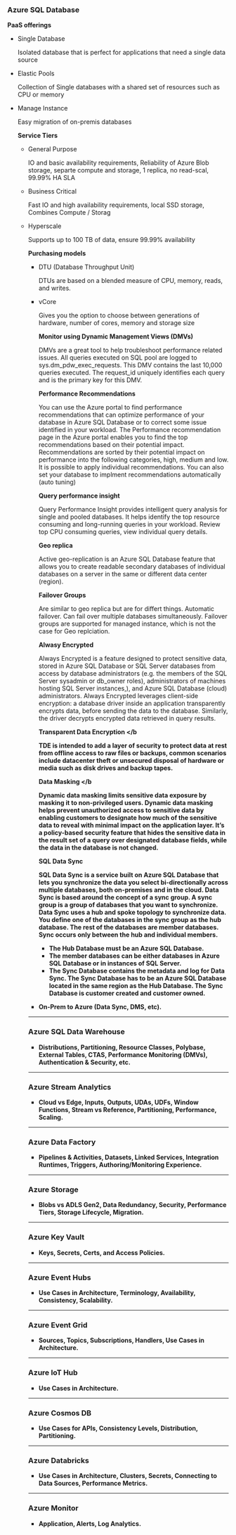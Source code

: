 <h3>Azure SQL Database </h3>

<b> PaaS offerings </b>
<ul>
 <li> Single Database </li>
 <p> Isolated database that is perfect for applications that need a single data source </p>
  <li> Elastic Pools </li>
 <p> Collection of Single databases with a shared set of resources such as CPU or memory </p>
  <li> Manage Instance </li>
 <p>  Easy migration of on-premis databases </p>


<b> Service Tiers </b>
<ul>
 <li> General Purpose </li>
 <p>  IO and basic availability requirements, Reliability of Azure Blob storage, separte compute and storage, 1 replica, no read-scal,  99.99% HA SLA  </p>
  <li> Business Critical </li>
 <p> Fast IO and high availability requirements, local SSD storage, Combines Compute / Storag </p>
  <li> Hyperscale </li>
 <p>  Supports up to 100 TB of data, ensure 99.99% availability</p>

<b> Purchasing models </b>
<ul>
 <li> DTU (Database Throughput Unit)  </li>
 <p>  DTUs are based on a blended measure of CPU, memory, reads, and writes.  </p>
  <li> vCore</li>
 <p> Gives you the option to choose between generations of hardware, number of cores, memory and storage size</p>


<b> Monitor using Dynamic Management Views (DMVs) </b>
<p> DMVs are a great tool to help troubleshoot performance related issues. All queries executed on SQL pool are logged to sys.dm_pdw_exec_requests. This DMV contains the last 10,000 queries executed. The request_id uniquely identifies each query and is the primary key for this DMV.

<b> Performance Recommendations </b>
<p> You can use the Azure portal to find performance recommendations that can optimize performance of your database in Azure SQL Database or to correct some issue identified in your workload. The Performance recommendation page in the Azure portal enables you to find the top recommendations based on their potential impact. Recommendations are sorted by their potential impact on performance into the following categories, high, medium and low. It is possible to apply individual recommendations. You can also set your database to implment recommendations automatically (auto tuning) </p>

<b> Query performance insight </b>
<p> Query Performance Insight provides intelligent query analysis for single and pooled databases. It helps identify the top resource consuming and long-running queries in your workload. Review top CPU consuming queries, view individual query details. </p>


<b> Geo replica</b>
<p> Active geo-replication is an Azure SQL Database feature that allows you to create readable secondary databases of individual databases on a server in the same or different data center (region). </p>

<b> Failover Groups</b>
<p>  Are similar to geo replica but are for differt things. Automatic failover. Can fail over multiple databases simultaneously. Failover groups are supported for managed instance, which is not the case for Geo replciation.  </p>

<b> Alwasy Encrypted </b>
<p> Always Encrypted is a feature designed to protect sensitive data, stored in Azure SQL Database or SQL Server databases from access by database administrators (e.g. the members of the SQL Server sysadmin or db_owner roles), administrators of machines hosting SQL Server instances,), and Azure SQL Database (cloud) administrators. Always Encrypted leverages client-side encryption: a database driver inside an application transparently encrypts data, before sending the data to the database. Similarly, the driver decrypts encrypted data retrieved in query results.  </p>

<b> Transparent Data Encryption </b
 <p> TDE is intended to add a layer of security to protect data at rest from offline access to raw files or backups, common scenarios include datacenter theft or unsecured disposal of hardware or media such as disk drives and backup tapes. </p>
 
 <b> Data Masking </b
 <p> Dynamic data masking limits sensitive data exposure by masking it to non-privileged users. Dynamic data masking helps prevent unauthorized access to sensitive data by enabling customers to designate how much of the sensitive data to reveal with minimal impact on the application layer. It’s a policy-based security feature that hides the sensitive data in the result set of a query over designated database fields, while the data in the database is not changed.</p>
 


 <b> SQL Data Sync </b>
<p> SQL Data Sync is a service built on Azure SQL Database that lets you synchronize the data you select bi-directionally across multiple databases, both on-premises and in the cloud. Data Sync is based around the concept of a sync group. A sync group is a group of databases that you want to synchronize. Data Sync uses a hub and spoke topology to synchronize data. You define one of the databases in the sync group as the hub database. The rest of the databases are member databases. Sync occurs only between the hub and individual members. 
<ul>
 <li> The Hub Database must be an Azure SQL Database. </li>
 <li>  The member databases can be either databases in Azure SQL Database or in instances of SQL Server. </li>
 <li>  The Sync Database contains the metadata and log for Data Sync. The Sync Database has to be an Azure SQL Database located in the same region as the Hub Database. The Sync Database is customer created and customer owned. </li>
</ul>
</p>


<li>On-Prem to Azure (Data Sync, DMS, etc). </li>

</ul>

<hr>

<h3>Azure SQL Data Warehouse </h3>
<ul>
<li>Distributions, Partitioning, Resource Classes, Polybase, External Tables, CTAS, Performance Monitoring (DMVs), Authentication & Security, etc. </li>
</ul>

<hr>

<h3>Azure Stream Analytics </h3>
<ul> 
 <Li>Cloud vs Edge, Inputs, Outputs, UDAs, UDFs, Window Functions, Stream vs Reference, Partitioning, Performance, Scaling. </li>
</ul>

<hr>
<h3>Azure Data Factory </h3>
<ul>
<li>Pipelines & Activities, Datasets, Linked Services, Integration Runtimes, Triggers, Authoring/Monitoring Experience. </li>
 </ul>

<hr>

<h3>Azure Storage</h3>
<ul>
 <li>Blobs vs ADLS Gen2, Data Redundancy, Security, Performance Tiers, Storage Lifecycle, Migration. </li>
</ul>

<hr>

<h3>Azure Key Vault</h3>
<ul>
 <li>Keys, Secrets, Certs, and Access Policies. </li>
</ul>

<hr>

<h3>Azure Event Hubs </h3>
<ul>
<li>Use Cases in Architecture, Terminology, Availability, Consistency, Scalability. 
 </ul>

<hr>

<h3>Azure Event Grid</h3>
<ul>
<li> Sources, Topics, Subscriptions, Handlers, Use Cases in Architecture.</li>
</ul>

<hr>

<h3> Azure IoT Hub </h3>
<ul>
<li>Use Cases in Architecture. </li>
</ul>

<hr>

<h3>Azure Cosmos DB </h3>
<ul>
 <li>Use Cases for APIs, Consistency Levels, Distribution, Partitioning.</li>
</ul>

<hr>

<h3>Azure Databricks</h3>
<ul>
<li>Use Cases in Architecture, Clusters, Secrets, Connecting to Data Sources, Performance Metrics.</li>
</ul>

<hr>

<h3>Azure Monitor </h3>
<ul>
 <li>Application, Alerts, Log Analytics. </li>
</ul>
